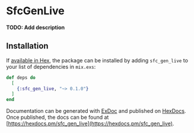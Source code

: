 # SfcGenLive

**TODO: Add description**

## Installation

If [available in Hex](https://hex.pm/docs/publish), the package can be installed
by adding `sfc_gen_live` to your list of dependencies in `mix.exs`:

```elixir
def deps do
  [
    {:sfc_gen_live, "~> 0.1.0"}
  ]
end
```

Documentation can be generated with [ExDoc](https://github.com/elixir-lang/ex_doc)
and published on [HexDocs](https://hexdocs.pm). Once published, the docs can
be found at [https://hexdocs.pm/sfc_gen_live](https://hexdocs.pm/sfc_gen_live).

